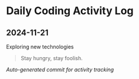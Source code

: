 # Daily Coding Activity Log

## 2024-11-21

Exploring new technologies

> Stay hungry, stay foolish.

*Auto-generated commit for activity tracking*

